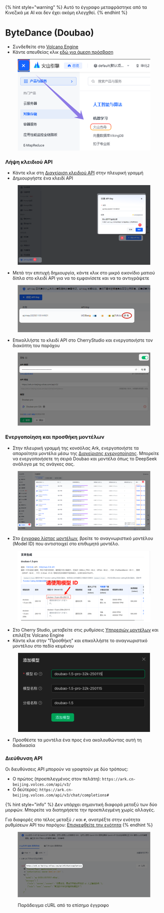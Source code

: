 
{% hint style="warning" %}
Αυτό το έγγραφο μεταφράστηκε από τα Κινεζικά με AI και δεν έχει ακόμη ελεγχθεί.
{% endhint %}

# ByteDance (Doubao)

* Συνδεθείτε στο [Volcano Engine](https://console.volcengine.com/)
* Κάντε απευθείας κλικ [εδώ για άμεση πρόσβαση](https://console.volcengine.com/ark/region:ark+cn-beijing/openManagement?LLM=%7B%7D)

<figure><img src="../../.gitbook/assets/image (1) (1) (2).png" alt=""><figcaption></figcaption></figure>

### Λήψη κλειδιού API

* Κάντε κλικ στη [Διαχείριση κλειδιού API](https://console.volcengine.com/ark/region:ark+cn-beijing/apiKey) στην πλευρική γραμμή
* Δημιουργήστε ένα κλειδί API

<figure><img src="../../.gitbook/assets/image (6) (2).png" alt=""><figcaption></figcaption></figure>

* Μετά την επιτυχή δημιουργία, κάντε κλικ στο μικρό εικονίδιο ματιού δίπλα στο κλειδί API για να το εμφανίσετε και να το αντιγράψετε

<figure><img src="../../.gitbook/assets/image (7) (2).png" alt=""><figcaption></figcaption></figure>

* Επικολλήστε το κλειδί API στο CherryStudio και ενεργοποιήστε τον διακόπτη του παρόχου

<figure><img src="../../.gitbook/assets/image (8) (2).png" alt=""><figcaption></figcaption></figure>

### Ενεργοποίηση και προσθήκη μοντέλων

* Στην πλευρική γραμμή της κονσόλας Ark, ενεργοποιήστε τα απαραίτητα μοντέλα μέσω της [Διαχείρισης ενεργοποίησης](https://console.volcengine.com/ark/region:ark+cn-beijing/openManagement?LLM=%7B%7D\&OpenTokenDrawer=false). Μπορείτε να ενεργοποιήσετε τη σειρά Doubao και μοντέλα όπως το DeepSeek ανάλογα με τις ανάγκες σας.

<figure><img src="../../.gitbook/assets/image (1) (1) (2) (1).png" alt=""><figcaption></figcaption></figure>

* Στο [έγγραφο λίστας μοντέλων](https://www.volcengine.com/docs/82379/1330310#%E6%96%87%E6%9C%AC%E7%94%9F%E6%88%90), βρείτε το αναγνωριστικό μοντέλου (Model ID) που αντιστοιχεί στο επιθυμητό μοντέλο.

<figure><img src="../../.gitbook/assets/火山引擎_模型ID.png" alt="Παράδειγμα λίστας αναγνωριστικών μοντέλων του Volcano Engine"><figcaption></figcaption></figure>

* Στο Cherry Studio, μεταβείτε στις ρυθμίσεις [Υπηρεσιών μοντέλων](../../cherrystudio/preview/settings/providers.md) και επιλέξτε Volcano Engine
* Κάντε κλικ στην "Προσθήκη" και επικολλήστε το αναγνωριστικό μοντέλου στο πεδίο κειμένου

<figure><img src="../../.gitbook/assets/volc_ark_01.png" alt=""><figcaption></figcaption></figure>

* Προσθέστε τα μοντέλα ένα προς ένα ακολουθώντας αυτή τη διαδικασία

### Διεύθυνση API

Οι διευθύνσεις API μπορούν να γραφτούν με δύο τρόπους:

* Ο πρώτος (προεπιλεγμένος στον πελάτη): `https://ark.cn-beijing.volces.com/api/v3/`
* Ο δεύτερος: `https://ark.cn-beijing.volces.com/api/v3/chat/completions#`

{% hint style="info" %}
Δεν υπάρχει σημαντική διαφορά μεταξύ των δύο μορφών. Μπορείτε να διατηρήσετε την προεπιλεγμένη χωρίς αλλαγές.

Για διαφορές στο τέλος μεταξύ `/` και `#`, ανατρέξτε στην ενότητα ρυθμίσεων API του παρόχου: [Επισκεφθείτε την ενότητα](../../cherrystudio/preview/settings/providers.md#api-di-zhi)
{% endhint %}

<figure><img src="../../.gitbook/assets/image (3) (2).png" alt=""><figcaption><p>Παράδειγμα cURL από το επίσημο έγγραφο</p></figcaption></figure>